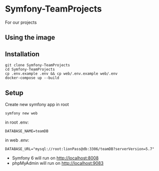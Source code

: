 # Symfony-TeamProjects

For our projects

## Using the image

## Installation

```shell
git clone Symfony-TeamProjects
cd Symfony-TeamProjects
cp .env.example .env && cp web/.env.example web/.env
docker-compose up --build
```

## Setup

Create new symfony app in root

```shell
symfony new web
```

in root .env:

```code
DATABASE_NAME=teamDB
```

in web .env:

```code
DATABASE_URL="mysql://root:lionPass@db:3306/teamDB?serverVersion=5.7"
```

- Symfony 6 will run on [http://localhost:8008](http://localhost:8007)
- phpMyAdmin will run on [http://localhost:9083](http://localhost:9082)

